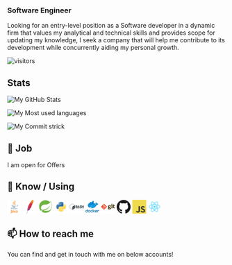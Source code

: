 ### Software Engineer

Looking for an entry-level position as a Software developer in a dynamic firm that values my analytical and technical skills and provides scope for updating my
knowledge, I seek a company that will help me contribute to its development while concurrently aiding my personal growth.


![visitors](https://img.shields.io/badge/dynamic/json?color=informational&label=visitor%20count&query=value&url=https%3A%2F%2Fapi.countapi.xyz%2Fhit%2Fubaeida.ubaeida%2Freadme)

## Stats
![My GitHub Stats](https://github-readme-stats.vercel.app/api?username=ubaeida&show_icons=true&count_private=true&include_all_commits=true&title_color=eb1b0c&icon_color=eb1b0c)

![My Most used languages](https://github-readme-stats.vercel.app/api/top-langs/?username=ubaeida&count_private=true&include_all_commits=true&layout=compact&hide=javascript,html,css,scss&langs_count=10&title_color=eb1b0c&icon_color=eb1b0c)

![My Commit strick](https://github-readme-streak-stats.herokuapp.com/?user=ubaeida&fire=eb1b0c&ring=eb1b0c&currStreakLabel=eb1b0c&count_private=true&include_all_commits=true&title_color=eb1b0c&icon_color=eb1b0c)

## 💼 Job
I am open for Offers

## 🧠 Know / Using

<img src="https://raw.githubusercontent.com/github/explore/main/topics/java/java.png?raw=true" height="32" /> <img src="https://raw.githubusercontent.com/github/explore/main/topics/maven/maven.png?raw=true" height="32" /> <img src="https://raw.githubusercontent.com/github/explore/main/topics/spring/spring.png?raw=true" height="32" /> <img src="https://raw.githubusercontent.com/github/explore/main/topics/python/python.png?raw=true" height="32" /> <img src="https://raw.githubusercontent.com/github/explore/main/topics/bash/bash.png?raw=true" height="32" /> <img src="https://raw.githubusercontent.com/github/explore/main/topics/docker/docker.png?raw=true" height="32" /> <img src="https://raw.githubusercontent.com/github/explore/main/topics/git/git.png?raw=true" height="32" /> <img src="https://raw.githubusercontent.com/github/explore/main/topics/github/github.png?raw=true" height="32" />
<img src="https://raw.githubusercontent.com/github/explore/main/topics/javascript/javascript.png?raw=true" height="32" /> <img src="https://raw.githubusercontent.com/github/explore/main/topics/react/react.png?raw=true" height="32" /> 


## 📫 How to reach me

You can find and get in touch with me on below accounts!

